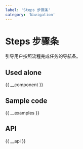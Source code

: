 ```yaml
---
label: 'Steps 步骤条'
category: 'Navigation'
---
```


# Steps 步骤条

引导用户按照流程完成任务的导航条。

## Used alone

{{ __component }}

## Sample code

{{ __examples }}

## API

{{ __api }}
